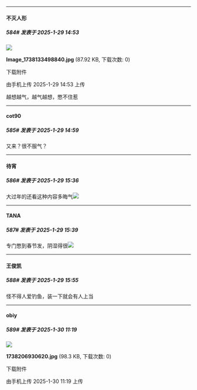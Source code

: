 ﻿
*****

####  不灭人形  
##### 584#       发表于 2025-1-29 14:53

<img src="https://img.saraba1st.com/forum/202501/29/145304kjoljanya773pr4g.jpg" referrerpolicy="no-referrer">

<strong>Image_1738133498840.jpg</strong> (87.92 KB, 下载次数: 0)

下载附件

由手机上传
2025-1-29 14:53 上传

越想越气，越气越想，憋不住惹


*****

####  cot90  
##### 585#       发表于 2025-1-29 14:59

又来？很不服气？


*****

####  待宵  
##### 586#       发表于 2025-1-29 15:36

大过年的还看这种内容多晦气<img src="https://static.saraba1st.com/image/smiley/face2017/124.png" referrerpolicy="no-referrer">


*****

####  TANA  
##### 587#       发表于 2025-1-29 15:39

专门憋到春节发，阴湿得很<img src="https://static.saraba1st.com/image/smiley/face2017/048.png" referrerpolicy="no-referrer">


*****

####  王俊凯  
##### 588#       发表于 2025-1-29 15:55

怪不得人爱钓鱼，装一下就会有人上当


*****

####  obiy  
##### 589#       发表于 2025-1-30 11:19

<img src="https://img.saraba1st.com/forum/202501/30/111957jnyaznzn0inirhhr.jpg" referrerpolicy="no-referrer">

<strong>1738206930620.jpg</strong> (98.3 KB, 下载次数: 0)

下载附件

由手机上传
2025-1-30 11:19 上传

